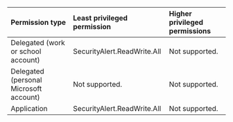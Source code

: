 |Permission type|Least privileged permission|Higher privileged permissions|
|:---|:---|:---|
|Delegated (work or school account)|SecurityAlert.ReadWrite.All|Not supported.|
|Delegated (personal Microsoft account)|Not supported.|Not supported.|
|Application|SecurityAlert.ReadWrite.All|Not supported.|

